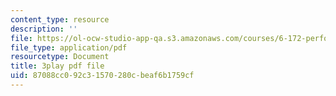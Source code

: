 ```yaml
---
content_type: resource
description: ''
file: https://ol-ocw-studio-app-qa.s3.amazonaws.com/courses/6-172-performance-engineering-of-software-systems-fall-2018/87088cc092c31570280cbeaf6b1759cf_dx98pqJvZVk.pdf
file_type: application/pdf
resourcetype: Document
title: 3play pdf file
uid: 87088cc0-92c3-1570-280c-beaf6b1759cf
---
```

